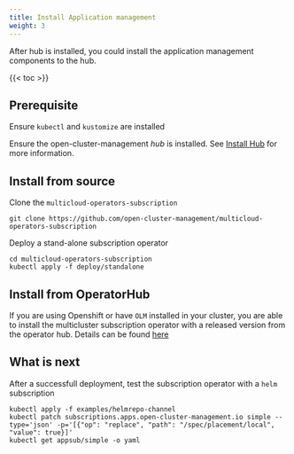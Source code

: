 ```yaml
---
title: Install Application management
weight: 3
---
```


After hub is installed, you could install the application management components to the hub.

<!-- spellchecker-disable -->

{{< toc >}}

<!-- spellchecker-enable -->

## Prerequisite

Ensure `kubectl` and `kustomize` are installed

Ensure the open-cluster-management _hub_ is installed. See [Install Hub](install-hub.md) for more information.


## Install from source
Clone the `multicloud-operators-subscription`

```Shell
git clone https://github.com/open-cluster-management/multicloud-operators-subscription
```

Deploy a stand-alone subscription operator

```Shell
cd multicloud-operators-subscription
kubectl apply -f deploy/standalone
```

## Install from OperatorHub
If you are using Openshift or have `OLM` installed in your cluster, you are able to install the multicluster subscription operator with a released version from the operator hub. Details can be found [here](https://operatorhub.io/operator/multicluster-operators-subscription)

## What is next

After a successfull deployment, test the subscription operator with a `helm` subscription

```Shell
kubectl apply -f examples/helmrepo-channel
kubectl patch subscriptions.apps.open-cluster-management.io simple --type='json' -p='[{"op": "replace", "path": "/spec/placement/local", "value": true}]'
kubectl get appsub/simple -o yaml

```
